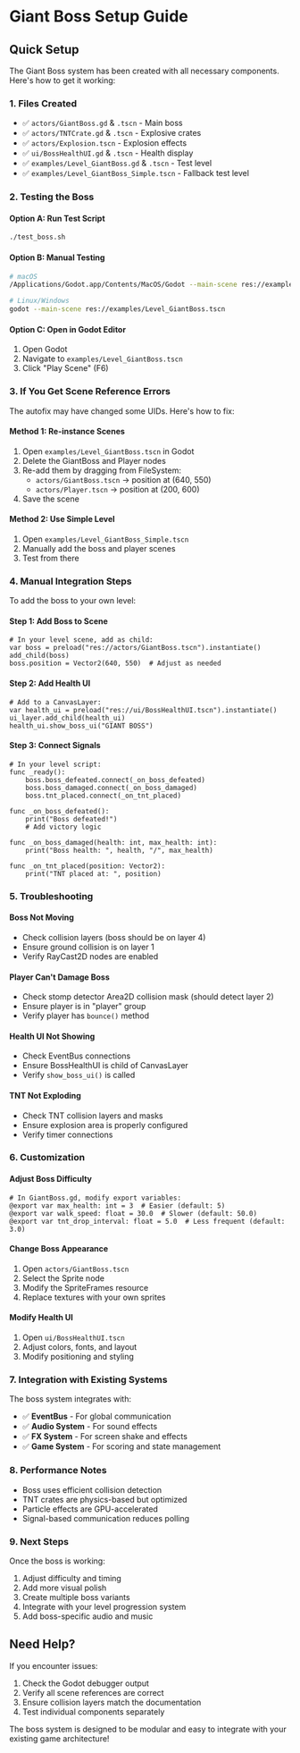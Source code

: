 # Giant Boss Setup Guide

## Quick Setup

The Giant Boss system has been created with all necessary components. Here's how to get it working:

### 1. Files Created
- ✅ `actors/GiantBoss.gd` & `.tscn` - Main boss
- ✅ `actors/TNTCrate.gd` & `.tscn` - Explosive crates  
- ✅ `actors/Explosion.tscn` - Explosion effects
- ✅ `ui/BossHealthUI.gd` & `.tscn` - Health display
- ✅ `examples/Level_GiantBoss.gd` & `.tscn` - Test level
- ✅ `examples/Level_GiantBoss_Simple.tscn` - Fallback test level

### 2. Testing the Boss

#### Option A: Run Test Script
```bash
./test_boss.sh
```

#### Option B: Manual Testing
```bash
# macOS
/Applications/Godot.app/Contents/MacOS/Godot --main-scene res://examples/Level_GiantBoss.tscn

# Linux/Windows
godot --main-scene res://examples/Level_GiantBoss.tscn
```

#### Option C: Open in Godot Editor
1. Open Godot
2. Navigate to `examples/Level_GiantBoss.tscn`
3. Click "Play Scene" (F6)

### 3. If You Get Scene Reference Errors

The autofix may have changed some UIDs. Here's how to fix:

#### Method 1: Re-instance Scenes
1. Open `examples/Level_GiantBoss.tscn` in Godot
2. Delete the GiantBoss and Player nodes
3. Re-add them by dragging from FileSystem:
   - `actors/GiantBoss.tscn` → position at (640, 550)
   - `actors/Player.tscn` → position at (200, 600)
4. Save the scene

#### Method 2: Use Simple Level
1. Open `examples/Level_GiantBoss_Simple.tscn`
2. Manually add the boss and player scenes
3. Test from there

### 4. Manual Integration Steps

To add the boss to your own level:

#### Step 1: Add Boss to Scene
```gdscript
# In your level scene, add as child:
var boss = preload("res://actors/GiantBoss.tscn").instantiate()
add_child(boss)
boss.position = Vector2(640, 550)  # Adjust as needed
```

#### Step 2: Add Health UI
```gdscript
# Add to a CanvasLayer:
var health_ui = preload("res://ui/BossHealthUI.tscn").instantiate()
ui_layer.add_child(health_ui)
health_ui.show_boss_ui("GIANT BOSS")
```

#### Step 3: Connect Signals
```gdscript
# In your level script:
func _ready():
    boss.boss_defeated.connect(_on_boss_defeated)
    boss.boss_damaged.connect(_on_boss_damaged)
    boss.tnt_placed.connect(_on_tnt_placed)

func _on_boss_defeated():
    print("Boss defeated!")
    # Add victory logic

func _on_boss_damaged(health: int, max_health: int):
    print("Boss health: ", health, "/", max_health)

func _on_tnt_placed(position: Vector2):
    print("TNT placed at: ", position)
```

### 5. Troubleshooting

#### Boss Not Moving
- Check collision layers (boss should be on layer 4)
- Ensure ground collision is on layer 1
- Verify RayCast2D nodes are enabled

#### Player Can't Damage Boss
- Check stomp detector Area2D collision mask (should detect layer 2)
- Ensure player is in "player" group
- Verify player has `bounce()` method

#### Health UI Not Showing
- Check EventBus connections
- Ensure BossHealthUI is child of CanvasLayer
- Verify `show_boss_ui()` is called

#### TNT Not Exploding
- Check TNT collision layers and masks
- Ensure explosion area is properly configured
- Verify timer connections

### 6. Customization

#### Adjust Boss Difficulty
```gdscript
# In GiantBoss.gd, modify export variables:
@export var max_health: int = 3  # Easier (default: 5)
@export var walk_speed: float = 30.0  # Slower (default: 50.0)
@export var tnt_drop_interval: float = 5.0  # Less frequent (default: 3.0)
```

#### Change Boss Appearance
1. Open `actors/GiantBoss.tscn`
2. Select the Sprite node
3. Modify the SpriteFrames resource
4. Replace textures with your own sprites

#### Modify Health UI
1. Open `ui/BossHealthUI.tscn`
2. Adjust colors, fonts, and layout
3. Modify positioning and styling

### 7. Integration with Existing Systems

The boss system integrates with:
- ✅ **EventBus** - For global communication
- ✅ **Audio System** - For sound effects
- ✅ **FX System** - For screen shake and effects
- ✅ **Game System** - For scoring and state management

### 8. Performance Notes

- Boss uses efficient collision detection
- TNT crates are physics-based but optimized
- Particle effects are GPU-accelerated
- Signal-based communication reduces polling

### 9. Next Steps

Once the boss is working:
1. Adjust difficulty and timing
2. Add more visual polish
3. Create multiple boss variants
4. Integrate with your level progression system
5. Add boss-specific audio and music

## Need Help?

If you encounter issues:
1. Check the Godot debugger output
2. Verify all scene references are correct
3. Ensure collision layers match the documentation
4. Test individual components separately

The boss system is designed to be modular and easy to integrate with your existing game architecture!